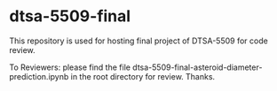 # dtsa-5509-final

This repository is used for hosting final project of DTSA-5509 for code review.

To Reviewers: please find the file dtsa-5509-final-asteroid-diameter-prediction.ipynb in the root directory for review. Thanks.
